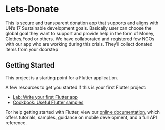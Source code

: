 # Lets-Donate

This is secure and transparent donation app that supports and aligns with UN’s 17 Sustainable development goals. Basically user can choose the global goal they want to support and provide help in the form of Money, Clothes,Food or others. We have collaborated and registered few NGOs with our app who are working during this crisis. They’ll collect donated items from your doorstep



## Getting Started

This project is a starting point for a Flutter application.

A few resources to get you started if this is your first Flutter project:

- [Lab: Write your first Flutter app](https://flutter.dev/docs/get-started/codelab)
- [Cookbook: Useful Flutter samples](https://flutter.dev/docs/cookbook)

For help getting started with Flutter, view our
[online documentation](https://flutter.dev/docs), which offers tutorials,
samples, guidance on mobile development, and a full API reference.
